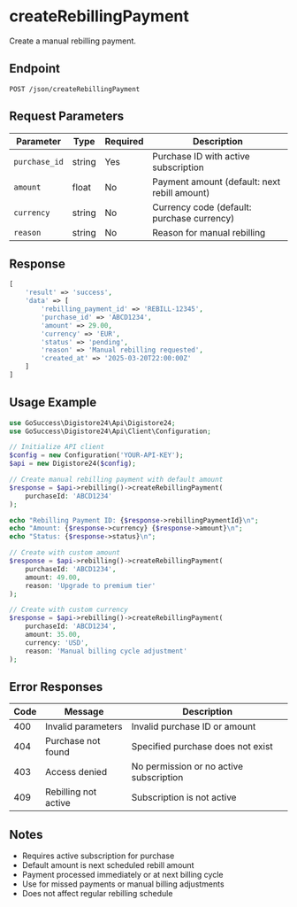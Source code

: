 # createRebillingPayment

Create a manual rebilling payment.

## Endpoint

```
POST /json/createRebillingPayment
```

## Request Parameters

| Parameter | Type | Required | Description |
|-----------|------|----------|-------------|
| `purchase_id` | string | Yes | Purchase ID with active subscription |
| `amount` | float | No | Payment amount (default: next rebill amount) |
| `currency` | string | No | Currency code (default: purchase currency) |
| `reason` | string | No | Reason for manual rebilling |

## Response

```php
[
    'result' => 'success',
    'data' => [
        'rebilling_payment_id' => 'REBILL-12345',
        'purchase_id' => 'ABCD1234',
        'amount' => 29.00,
        'currency' => 'EUR',
        'status' => 'pending',
        'reason' => 'Manual rebilling requested',
        'created_at' => '2025-03-20T22:00:00Z'
    ]
]
```

## Usage Example

```php
use GoSuccess\Digistore24\Api\Digistore24;
use GoSuccess\Digistore24\Api\Client\Configuration;

// Initialize API client
$config = new Configuration('YOUR-API-KEY');
$api = new Digistore24($config);

// Create manual rebilling payment with default amount
$response = $api->rebilling()->createRebillingPayment(
    purchaseId: 'ABCD1234'
);

echo "Rebilling Payment ID: {$response->rebillingPaymentId}\n";
echo "Amount: {$response->currency} {$response->amount}\n";
echo "Status: {$response->status}\n";

// Create with custom amount
$response = $api->rebilling()->createRebillingPayment(
    purchaseId: 'ABCD1234',
    amount: 49.00,
    reason: 'Upgrade to premium tier'
);

// Create with custom currency
$response = $api->rebilling()->createRebillingPayment(
    purchaseId: 'ABCD1234',
    amount: 35.00,
    currency: 'USD',
    reason: 'Manual billing cycle adjustment'
);
```

## Error Responses

| Code | Message | Description |
|------|---------|-------------|
| 400 | Invalid parameters | Invalid purchase ID or amount |
| 404 | Purchase not found | Specified purchase does not exist |
| 403 | Access denied | No permission or no active subscription |
| 409 | Rebilling not active | Subscription is not active |

## Notes

- Requires active subscription for purchase
- Default amount is next scheduled rebill amount
- Payment processed immediately or at next billing cycle
- Use for missed payments or manual billing adjustments
- Does not affect regular rebilling schedule
